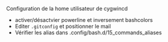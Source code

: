 Configuration de la home utilisateur de cygwincd
* activer/désactvier powerline et inversement bashcolors
* Editer `.gitconfig` et positionner le mail
* Vérifier les alias dans .config/bash.d/15_commands_aliases
